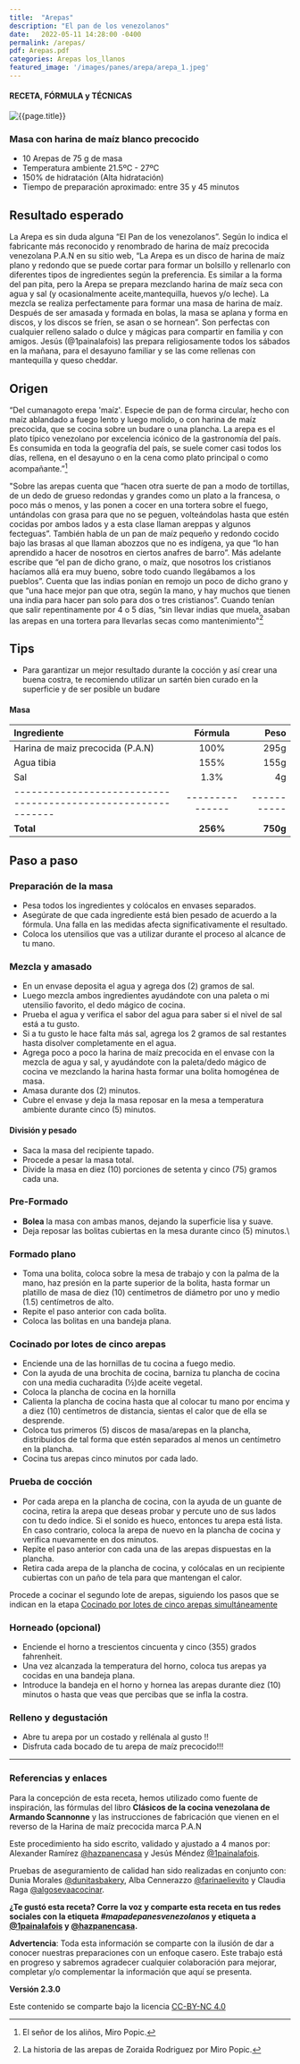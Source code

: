 ```yaml
---
title:  "Arepas"
description: "El pan de los venezolanos"
date:   2022-05-11 14:28:00 -0400
permalink: /arepas/
pdf: Arepas.pdf
categories: Arepas los_llanos
featured_image: '/images/panes/arepa/arepa_1.jpeg'
---
```


#### RECETA, FÓRMULA y TÉCNICAS

<img class="post_image post_image_right" src="{{page.featured_image}}" alt="{{page.title}}">

### Masa con harina de maíz blanco precocido

- 10 Arepas de 75 g de masa
- Temperatura ambiente 21.5ºC - 27ºC
- 150% de hidratación (Alta hidratación)
- Tiempo de preparación aproximado: entre 35 y 45 minutos

## Resultado esperado

La Arepa es sin duda alguna “El Pan de los venezolanos”. Según lo indica el fabricante más reconocido y renombrado de harina de maíz precocida venezolana P.A.N en su sitio web, “La Arepa es un disco de harina de maíz plano y redondo que
se puede cortar para formar un bolsillo y rellenarlo con diferentes tipos de ingredientes según la preferencia. Es similar a la forma del pan pita, pero la Arepa se prepara mezclando harina de maíz seca con agua y sal (y ocasionalmente aceite,mantequilla, huevos y/o leche). La mezcla se realiza perfectamente para formar una masa de harina de maíz. Después de ser amasada y formada en bolas, la masa se aplana y forma en discos, y los discos se fríen, se asan o se hornean”. Son perfectas
con cualquier relleno salado o dulce y mágicas para compartir en familia y con amigos. Jesús (@1painalafois) las prepara religiosamente todos los sábados en la mañana, para el desayuno familiar y se las come rellenas con mantequilla y queso cheddar.

## Origen

“Del cumanagoto erepa 'maíz'. Especie de pan de forma circular, hecho con maíz ablandado a fuego lento y luego molido, o con harina de maíz precocida, que se cocina sobre un budare o una plancha. La arepa es el plato típico venezolano por
excelencia icónico de la gastronomía del país. Es consumida en toda la geografía del país, se suele comer casi todos los
días, rellena, en el desayuno o en la cena como plato principal o como acompañante.”[^1]

"Sobre las arepas cuenta que “hacen otra suerte de pan a modo de tortillas, de un dedo de grueso redondas y grandes como un plato a la francesa, o poco más o menos, y las ponen a cocer en una tortera sobre el fuego, untándolas con grasa para que no se peguen, volteándolas hasta que estén cocidas por ambos lados y a esta clase llaman areppas y algunos fecteguas”. También habla de un pan de maíz pequeño y redondo cocido bajo las brasas al que llaman abozzos que no es indígena, ya que “lo han aprendido a hacer de nosotros en ciertos anafres de barro”. Más adelante escribe que “el pan de dicho grano, o maíz, que nosotros los cristianos hacíamos allá era muy bueno, sobre todo cuando llegábamos a los pueblos”. Cuenta que las indias ponían en remojo un poco de dicho grano y que “una hace mejor pan que otra, según la mano, y hay muchos que tienen una india para hacer pan solo para dos o tres cristianos”. Cuando tenían que salir repentinamente por 4 o 5 días, “sin llevar indias que muela, asaban las arepas en una tortera para llevarlas secas como mantenimiento"[^2]

[^1]: El señor de los aliños, Miro Popic.
[^2]: La historia de las arepas de Zoraida Rodriguez por Miro Popic.

## Tips

- Para garantizar un mejor resultado durante la cocción y así crear una buena costra, te recomiendo utilizar un sartén bien curado en la superficie y de ser posible un budare

#### Masa

| Ingrediente                                                  |    Fórmula    |      Peso |
|:-------------------------------------------------------------|:-------------:|----------:|
| Harina de maiz precocida (P.A.N)                             |      100%     |      295g |
| Agua tibia                                                   |      155%     |      155g |
| Sal                                                          |      1.3%     |        4g |
| -------------------------------------------------------------|---------------|-----------|
| **Total**                                                    |   **256%**    |  **750g** |

## Paso a paso 

<div id="preparacion"></div>

### Preparación de la masa

- Pesa todos los ingredientes y colócalos en envases separados.
- Asegúrate de que cada ingrediente está bien pesado de acuerdo a la fórmula. Una falla en las medidas afecta significativamente el resultado.
- Coloca los utensilios que vas a utilizar durante el proceso al alcance de tu mano.

### Mezcla y amasado

- En un envase deposita el agua y agrega dos (2) gramos de sal. 
- Luego mezcla ambos ingredientes ayudándote con una paleta o mi utensilio favorito, el dedo mágico de cocina.
- Prueba el agua y verifica el sabor del agua para saber si el nivel de sal está a tu gusto.
- Si a tu gusto le hace falta más sal, agrega los 2 gramos de sal restantes hasta disolver completamente en el agua.
- Agrega poco a poco la harina de maíz precocida en el envase con la mezcla de agua y sal, y ayudándote con la paleta/dedo mágico de cocina ve mezclando la harina hasta formar una bolita homogénea de masa. 
- Amasa durante dos (2) minutos.
- Cubre el envase y deja la masa reposar en la mesa a temperatura ambiente durante cinco (5) minutos.

#### División y pesado 

- Saca la masa del recipiente tapado.
- Procede a pesar la masa total.
- Divide la masa en diez (10) porciones de setenta y cinco (75) gramos cada una.

### Pre-Formado

- **Bolea** la masa con ambas manos, dejando la superficie lisa y suave.
- Deja reposar las bolitas cubiertas en la mesa durante cinco (5) minutos.\

### Formado plano

- Toma una bolita, coloca sobre la mesa de trabajo y con la palma de la mano, haz presión en la parte superior de la bolita, hasta formar un platillo de masa de diez (10) centímetros de diámetro por uno y medio (1.5) centímetros de
alto.
- Repite el paso anterior con cada bolita.
- Coloca las bolitas en una bandeja plana.

<div id="cocinadosimultaneo"></div>

### Cocinado por lotes de cinco arepas 

- Enciende una de las hornillas de tu cocina a fuego medio.
- Con la ayuda de una brochita de cocina, barniza tu plancha de cocina con una media cucharadita (½)de aceite vegetal.
- Coloca la plancha de cocina en la hornilla
- Calienta la plancha de cocina hasta que al colocar tu mano por encima y a diez (10) centímetros de distancia, sientas el calor que de ella se desprende.
- Coloca tus primeros (5) discos de masa/arepas en la plancha, distribuidos de tal forma que estén separados al menos un centímetro en la plancha.
- Cocina tus arepas cinco minutos por cada lado.

### Prueba de cocción

- Por cada arepa en la plancha de cocina, con la ayuda de un guante de cocina, retira la arepa que deseas probar y percute uno de sus lados con tu dedo índice. Si el sonido es hueco, entonces tu arepa está lista. En caso contrario, coloca la arepa de nuevo en la plancha de cocina y verifica nuevamente en dos minutos.
- Repite el paso anterior con cada una de las arepas dispuestas en la plancha.
- Retira cada arepa de la plancha de cocina, y colócalas en un recipiente cubiertas con un paño de tela para que mantengan el calor.

Procede a cocinar el segundo lote de arepas, siguiendo los pasos que se indican en la etapa [Cocinado por lotes de cinco arepas simultáneamente](#cocinadosimultaneo)

### Horneado (opcional)

- Enciende el horno a trescientos cincuenta y cinco (355) grados fahrenheit.
- Una vez alcanzada la temperatura del horno, coloca tus arepas ya cocidas en una bandeja plana.
- Introduce la bandeja en el horno y hornea las arepas durante diez (10) minutos o hasta que veas que percibas que se infla la costra.

### Relleno y degustación

- Abre tu arepa por un costado y rellénala al gusto !!
- Disfruta cada bocado de tu arepa de maíz precocido!!!

---

### Referencias y enlaces

Para la concepción de esta receta, hemos utilizado como fuente de inspiración, las fórmulas del libro **Clásicos de la cocina venezolana de Armando Scannonne** y las instrucciones de fabricación que vienen en el reverso de la Harina de maíz precocida marca P.A.N

Este procedimiento ha sido escrito, validado y ajustado a 4 manos por: Alexander Ramírez [@hazpanencasa] y Jesús Méndez [@1painalafois].

Pruebas de aseguramiento de calidad han sido realizadas en conjunto con: Dunia Morales [@dunitasbakery], Alba Cennerazzo [@farinaelievito] y Claudia Raga [@algosevaacocinar].

**¿Te gustó esta receta? Corre la voz y comparte esta receta en tus redes sociales con la etiqueta _#mapadepanesvenezolanos_ y etiqueta a [@1painalafois] y [@hazpanencasa].**

**Advertencia**: Toda esta información se comparte con la ilusión de dar a conocer nuestras preparaciones con un enfoque casero. Este trabajo está en progreso y sabremos agradecer cualquier colaboración para mejorar, completar y/o complementar la información que aquí se presenta.

__Versión 2.3.0__

Este contenido se comparte bajo la licencia [CC-BY-NC 4.0](https://creativecommons.org/licenses/by-nc/4.0/)

[@hazpanencasa]: https://www.instagram.com/hazpanencasa
[@1painalafois]: https://www.instagram.com/1painalafois
[@dunitasbakery]: https://www.instagram.com/dunitasbakery
[@farinaelievito]: https://www.instagram.com/farinaelievito
[@algosevaacocinar]: https://www.instagram.com/algosevaacocinar
[Instituto Europeo del PAN]: https://escuelaiepan.com/
[Trina Arocha]: https://www.instagram.com/trinaarocha
[Grupo Académico Panadero y Pastelero de Venezuela]: https://gappvzla.com/